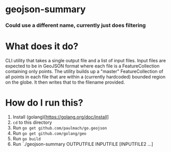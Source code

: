 # geojson-summary
### Could use a different name, currently just does filtering

# What does it do?
CLI utility that takes a single output file and a list of input files. Input files are expected to be in GeoJSON format where each file is a FeatureCollection containing only points. The utility builds up a "master" FeatureCollection of all points in each file that are within a (currently hardcoded) bounded region on the globe. It then writes that to the filename provided.

# How do I run this?

1. Install (golang)[https://golang.org/doc/install]
2. `cd` to this directory
3. Run `go get github.com/paulmach/go.geojson`
4. Run `go get github.com/golang/geo`
5. Run `go build`
6. Run `./geojson-summary OUTPUTFILE INPUTFILE [INPUTFILE2 ...]
